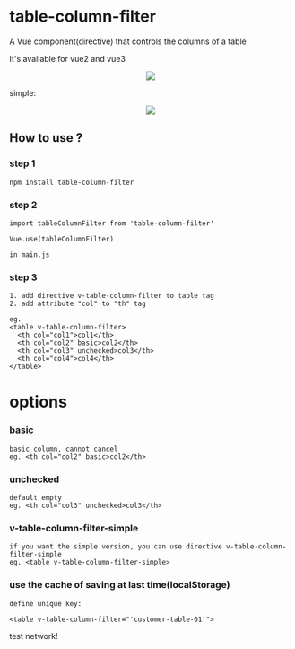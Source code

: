 # table-column-filter

A Vue component(directive) that controls the columns of a table

It's available for vue2 and vue3


<p align="center">
  <img src="https://mytijian-img.oss-cn-hangzhou.aliyuncs.com/official-web/table-filter-demo.png">
</p>

simple:
<p align="center">
  <img src="https://mytijian-img.oss-cn-hangzhou.aliyuncs.com/official-web/table-column-filter-demo-simple.png">
</p>

## How to use ?
### step 1
```
npm install table-column-filter
```

### step 2
```
import tableColumnFilter from 'table-column-filter'

Vue.use(tableColumnFilter)

in main.js
```

### step 3
```
1. add directive v-table-column-filter to table tag
2. add attribute "col" to "th" tag

eg.
<table v-table-column-filter>
  <th col="col1">col1</th>
  <th col="col2" basic>col2</th>
  <th col="col3" unchecked>col3</th>
  <th col="col4">col4</th>
</table>
```

# options

### basic
```
basic column, cannot cancel
eg. <th col="col2" basic>col2</th>
```

### unchecked
```
default empty
eg. <th col="col3" unchecked>col3</th>
```

### v-table-column-filter-simple
```
if you want the simple version, you can use directive v-table-column-filter-simple
eg. <table v-table-column-filter-simple>
```
### use the cache of saving at last time(localStorage)
```
define unique key:

<table v-table-column-filter="'customer-table-01'">
```

test network!
